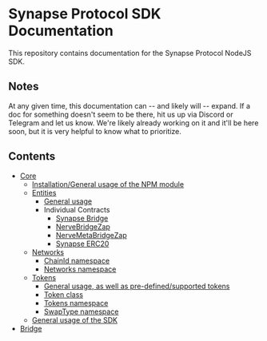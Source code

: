 # Synapse Protocol SDK Documentation

This repository contains documentation for the Synapse Protocol NodeJS SDK.

## Notes

At any given time, this documentation can -- and likely will -- expand. If a doc for something doesn't seem to be there,
hit us up via Discord or Telegram and let us know. We're likely already working on it and it'll be here soon, but 
it is very helpful to know what to prioritize. 

## Contents

- [Core](./core)
  - [Installation/General usage of the NPM module](./core/installation)
  - [Entities](./core/entities)
    - [General usage](./core/entities/synapse-entities.md)
    - Individual Contracts
      - [Synapse Bridge](./core/entities/SynapseBridge.md)
      - [NerveBridgeZap](./core/entities/NerveBridgeZap.md)
      - [NerveMetaBridgeZap](./core/entities/NerveMetaBridgeZap.md)
      - [Synapse ERC20](./core/entities/SynapseERC20.md)
  - [Networks](./core/networks)
    - [ChainId namespace](./core/networks/ChainId.md)
    - [Networks namespace](./core/networks/Networks.md)
  - [Tokens](./core/tokens)
    - [General usage, as well as pre-defined/supported tokens](./core/tokens/general.md)
    - [Token class](./core/tokens/Token.md)
    - [Tokens namespace](./core/tokens/Tokens.md)
    - [SwapType namespace](./core/tokens/SwapType.md)
  - [General usage of the SDK](./core/core.md)
- [Bridge](./bridge)